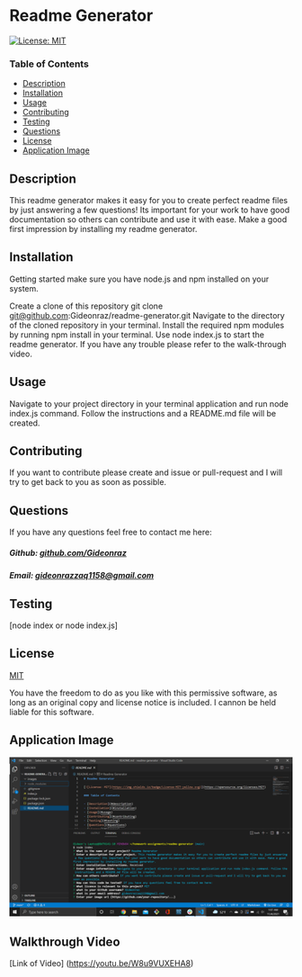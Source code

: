 # Readme Generator

[![License: MIT](https://img.shields.io/badge/License-MIT-yellow.svg)](https://opensource.org/licenses/MIT)

### Table of Contents

- [Description](#description)
- [Installation](#installation)
- [Usage](#usage)
- [Contributing](#contributing)
- [Testing](#testing)
- [Questions](#questions)
- [License](#license)
- [Application Image](#application-image)

## Description

This readme generator makes it easy for you to create perfect readme files by just answering a few questions! Its important for your work to have good documentation so others can contribute and use it with ease. Make a good first impression by installing my readme generator.

## Installation

Getting started make sure you have node.js and npm installed on your system.

Create a clone of this repository git clone git@github.com:Gideonraz/readme-generator.git Navigate to the directory of the cloned repository in your terminal. Install the required npm modules by running npm install in your terminal. Use node index.js to start the readme generator. If you have any trouble please refer to the walk-through video.



## Usage

Navigate to your project directory in your terminal application and run node index.js command. Follow the instructions and a README.md file will be created.

## Contributing

If you want to contribute please create and issue or pull-request and I will try to get back to you as soon as possible.

## Questions

If you have any questions feel free to contact me here:

 ##### Github: [github.com/Gideonraz](https://github.com/Gideonraz)

 ##### Email: [gideonrazzaq1158@gmail.com](mailto:gideonrazzaq1158@gmail.com?subject=[GitHub])

## Testing

[node index or node index.js]

## License

[MIT](https://opensource.org/licenses/MIT)

You have the freedom to do as you like with this permissive software, as long as an original copy and license notice is included. I cannon be held liable for this software.

## Application Image

 ![Image of Application](https://github.com/Gideonraz/readme-generator/blob/main/images/deployed-application.png)

 ## Walkthrough Video

 [Link of Video] (https://youtu.be/W8u9VUXEHA8)